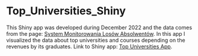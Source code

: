 # Top_Universities_Shiny
This Shiny app was developed during December 2022 and the data comes from the page: [System Monitorowania Losów Absolwentów](https://www.ela.nauka.gov.pl/pl/experts/source-data). In this app I visualized the data about top universities and courses depending on the revenues by its graduates. 
Link to Shiny app: [Top Universities App](https://kubitam.shinyapps.io/Top_Uni_Ranking/?_ga=2.155128056.1172844133.1670503738-1625363901.1670503738).
